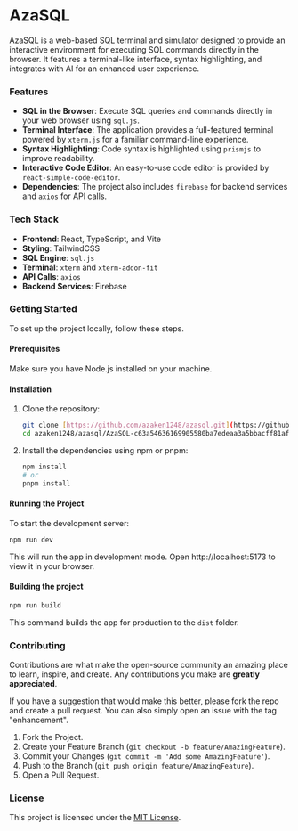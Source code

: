 # AzaSQL

AzaSQL is a web-based SQL terminal and simulator designed to provide an interactive environment for executing SQL commands directly in the browser. It features a terminal-like interface, syntax highlighting, and integrates with AI for an enhanced user experience.

### Features
* **SQL in the Browser**: Execute SQL queries and commands directly in your web browser using `sql.js`.
* **Terminal Interface**: The application provides a full-featured terminal powered by `xterm.js` for a familiar command-line experience.
* **Syntax Highlighting**: Code syntax is highlighted using `prismjs` to improve readability.
* **Interactive Code Editor**: An easy-to-use code editor is provided by `react-simple-code-editor`.
* **Dependencies**: The project also includes `firebase` for backend services and `axios` for API calls.

### Tech Stack
* **Frontend**: React, TypeScript, and Vite
* **Styling**: TailwindCSS
* **SQL Engine**: `sql.js`
* **Terminal**: `xterm` and `xterm-addon-fit`
* **API Calls**: `axios`
* **Backend Services**: Firebase

### Getting Started

To set up the project locally, follow these steps.

#### Prerequisites

Make sure you have Node.js installed on your machine.

#### Installation

1.  Clone the repository:
    ```bash
    git clone [https://github.com/azaken1248/azasql.git](https://github.com/azaken1248/azasql.git)
    cd azaken1248/azasql/AzaSQL-c63a54636169905580ba7edeaa3a5bbacff81af0/
    ```
2.  Install the dependencies using npm or pnpm:
    ```bash
    npm install
    # or
    pnpm install
    ```

#### Running the Project

To start the development server:

```bash
npm run dev
```

This will run the app in development mode. Open http://localhost:5173 to view it in your browser.

#### Building the project

```bash
npm run build
```

This command builds the app for production to the `dist` folder.


### Contributing

Contributions are what make the open-source community an amazing place to learn, inspire, and create. Any contributions you make are **greatly appreciated**.

If you have a suggestion that would make this better, please fork the repo and create a pull request. You can also simply open an issue with the tag "enhancement".

1.  Fork the Project.
2.  Create your Feature Branch (`git checkout -b feature/AmazingFeature`).
3.  Commit your Changes (`git commit -m 'Add some AmazingFeature'`).
4.  Push to the Branch (`git push origin feature/AmazingFeature`).
5.  Open a Pull Request.

### License
This project is licensed under the [MIT License](LICENSE).
